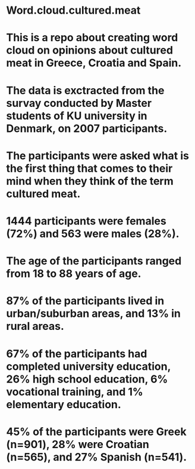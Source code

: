 # Word.cloud.cultured.meat
# This is a repo about creating word cloud on opinions about cultured meat in Greece, Croatia and Spain.
# The data is exctracted from the survay conducted by Master students of KU university in Denmark, on 2007 participants.  
# The participants were asked what is the first thing that comes to their mind when they think of the term cultured meat.
# 1444 participants were females (72%) and 563 were males (28%). 
# The age of the participants ranged from 18 to 88 years of age. 
# 87% of the participants lived in urban/suburban areas, and 13% in rural areas. 
# 67% of the participants had completed university education, 26% high school education, 6% vocational training, and 1% elementary education. 
# 45% of the participants were Greek (n=901), 28% were Croatian (n=565), and 27% Spanish (n=541).
